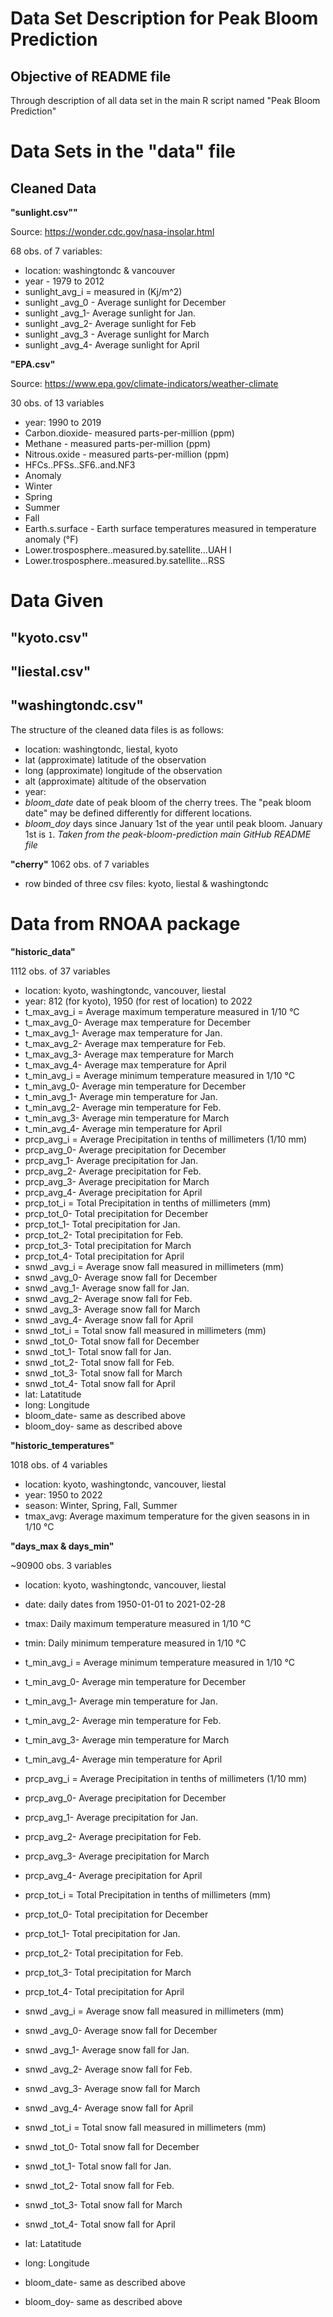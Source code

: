 # Data Set Description for Peak Bloom Prediction #

## Objective of README file ##
Through description of all data set in the main R script named "Peak Bloom Prediction"

# Data Sets in the "data" file
## Cleaned Data
**"sunlight.csv""**

Source: https://wonder.cdc.gov/nasa-insolar.html

68 obs. of 7 variables: 

* location: washingtondc & vancouver
* year - 1979 to 2012
* sunlight_avg_i = measured in (Kj/m^2)
* sunlight _avg_0 - Average sunlight for December 
* sunlight _avg_1- Average sunlight for Jan.
* sunlight _avg_2- Average sunlight for Feb
* sunlight _avg_3 - Average sunlight for March
* sunlight _avg_4- Average sunlight for April

**"EPA.csv"**

Source: https://www.epa.gov/climate-indicators/weather-climate

30 obs. of 13 variables

* year: 1990 to 2019
* Carbon.dioxide- measured parts-per-million (ppm)
* Methane - measured parts-per-million (ppm)
* Nitrous.oxide - measured parts-per-million (ppm)
* HFCs..PFSs..SF6..and.NF3
* Anomaly
* Winter
* Spring
* Summer
* Fall
* Earth.s.surface - Earth surface temperatures measured in temperature anomaly (°F)
* Lower.trosposphere..measured.by.satellite...UAH l
* Lower.trosposphere..measured.by.satellite...RSS

# Data Given
**"kyoto.csv"**
---
**"liestal.csv"**
----
**"washingtondc.csv"**
---
The structure of the cleaned data files is as follows:

* location: washingtondc, liestal, kyoto 
* lat (approximate) latitude of the observation 
* long (approximate) longitude of the observation 
* alt (approximate) altitude of the observation 
* year:
* *bloom_date* date of peak bloom of the cherry trees. The "peak bloom date" may be defined differently for different locations.
* *bloom_doy* days since January 1st of the year until peak bloom. January 1st is `1`.
_Taken from the peak-bloom-prediction main GitHub README file_

**"cherry"**
1062 obs. of 7 variables
* row binded of three csv files: kyoto, liestal & washingtondc

# Data from RNOAA package
**"historic_data"**

1112 obs. of 37 variables

- location: kyoto, washingtondc, vancouver, liestal
- year: 812 (for kyoto), 1950 (for rest of location) to 2022
- t_max_avg_i = Average maximum temperature measured in 1/10 °C
- t_max_avg_0- Average max temperature for December 
- t_max_avg_1- Average max temperature for Jan.
- t_max_avg_2- Average max temperature for Feb.
- t_max_avg_3- Average max temperature for March 
- t_max_avg_4- Average max temperature for April
- t_min_avg_i = Average minimum temperature measured in 1/10 °C
- t_min_avg_0- Average min temperature for December 
- t_min_avg_1- Average min temperature for Jan.
- t_min_avg_2- Average min temperature for Feb.
- t_min_avg_3- Average min temperature for March
- t_min_avg_4- Average min temperature for April
- prcp_avg_i = Average Precipitation in tenths of millimeters (1/10 mm)
- prcp_avg_0- Average precipitation for December 
- prcp_avg_1- Average precipitation for Jan.
- prcp_avg_2- Average precipitation for Feb.
- prcp_avg_3- Average precipitation for March
- prcp_avg_4- Average precipitation for April
- prcp_tot_i = Total Precipitation in tenths of millimeters (mm)
- prcp_tot_0- Total precipitation for December 
- prcp_tot_1- Total precipitation for Jan.
- prcp_tot_2- Total precipitation for Feb.
- prcp_tot_3- Total precipitation for March
- prcp_tot_4- Total precipitation for April
- snwd _avg_i = Average snow fall measured in millimeters (mm)
- snwd _avg_0- Average snow fall for December 
- snwd _avg_1- Average snow fall for Jan.
- snwd _avg_2- Average snow fall for Feb.
- snwd _avg_3- Average snow fall for March
- snwd _avg_4- Average snow fall for April
- snwd _tot_i = Total snow fall measured in millimeters (mm)
- snwd _tot_0- Total snow fall for December 
- snwd _tot_1- Total snow fall for Jan.
- snwd _tot_2- Total snow fall for Feb.
- snwd _tot_3- Total snow fall for March
- snwd _tot_4- Total snow fall for April
- lat: Latatitude
- long: Longitude
- bloom_date- same as described above
- bloom_doy- same as described above

**"historic_temperatures"**

1018 obs. of 4 variables
- location: kyoto, washingtondc, vancouver, liestal
- year: 1950 to 2022
- season: Winter, Spring, Fall, Summer
- tmax_avg: Average maximum temperature for the given seasons in in 1/10 °C

**"days_max & days_min"**

~90900 obs. 3 variables
- location: kyoto, washingtondc, vancouver, liestal
- date: daily dates from 1950-01-01 to 2021-02-28
- tmax: Daily maximum temperature measured in 1/10 °C
- tmin: Daily minimum temperature measured in 1/10 °C




- t_min_avg_i = Average minimum temperature measured in 1/10 °C
- t_min_avg_0- Average min temperature for December 
- t_min_avg_1- Average min temperature for Jan.
- t_min_avg_2- Average min temperature for Feb.
- t_min_avg_3- Average min temperature for March
- t_min_avg_4- Average min temperature for April

- prcp_avg_i = Average Precipitation in tenths of millimeters (1/10 mm)
- prcp_avg_0- Average precipitation for December 
- prcp_avg_1- Average precipitation for Jan.
- prcp_avg_2- Average precipitation for Feb.
- prcp_avg_3- Average precipitation for March
- prcp_avg_4- Average precipitation for April

- prcp_tot_i = Total Precipitation in tenths of millimeters (mm)
- prcp_tot_0- Total precipitation for December 
- prcp_tot_1- Total precipitation for Jan.
- prcp_tot_2- Total precipitation for Feb.
- prcp_tot_3- Total precipitation for March
- prcp_tot_4- Total precipitation for April

- snwd _avg_i = Average snow fall measured in millimeters (mm)
- snwd _avg_0- Average snow fall for December 
- snwd _avg_1- Average snow fall for Jan.
- snwd _avg_2- Average snow fall for Feb.
- snwd _avg_3- Average snow fall for March
- snwd _avg_4- Average snow fall for April

- snwd _tot_i = Total snow fall measured in millimeters (mm)
- snwd _tot_0- Total snow fall for December 
- snwd _tot_1- Total snow fall for Jan.
- snwd _tot_2- Total snow fall for Feb.
- snwd _tot_3- Total snow fall for March
- snwd _tot_4- Total snow fall for April

- lat: Latatitude
- long: Longitude
- bloom_date- same as described above
- bloom_doy- same as described above
